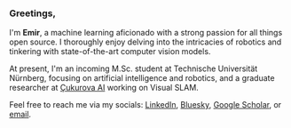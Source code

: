 ### Greetings,

I'm <b>Emir</b>, a machine learning aficionado with a strong passion for all things open source. I thoroughly enjoy delving into the intricacies of robotics and tinkering with state-of-the-art computer vision models.

At present, I'm an incoming M.Sc. student at Technische Universität Nürnberg, focusing on artificial intelligence and robotics, and a graduate researcher at [Çukurova AI](https://cukurovaai.github.io/) working on Visual SLAM.

Feel free to reach me via my socials: [LinkedIn](https://www.linkedin.com/in/emirhan-balcı), [Bluesky](https://bsky.app/profile/emirhanbalci.me), [Google Scholar](https://scholar.google.com/citations?user=q2RpBucAAAAJ&hl), or [email](mailto:emirbalci360@gmail.com).
